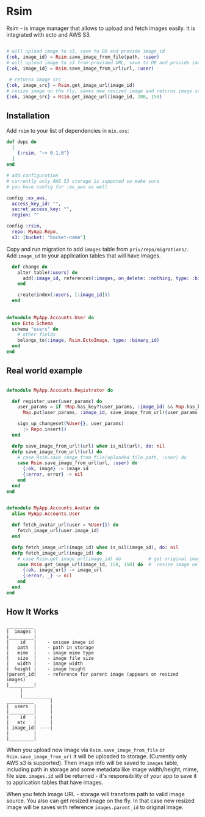 # Rsim

Rsim - is image manager that allows to upload and fetch images easily. It is integrated with ecto and AWS S3.

```elixir

# will upload image to s3, save to DB and provide image_id
{:ok, image_id} = Rsim.save_image_from_file(path, :user)
# will upload image to s3 from provided URL, save to DB and provide image_id
{:ok, image_id} = Rsim.save_image_from_url(url, :user) 
 
 # returns image src
{:ok, image_src} = Rsim.get_image_url(image_id)
# resize image on the fly, saves new resized image and returns image src
{:ok, image_src} = Rsim.get_image_url(image_id, 200, 150)
```


## Installation

Add `rsim` to your list of dependencies in `mix.exs`:

```elixir
def deps do
  [
    {:rsim, "~> 0.1.0"}
  ]
end

# add configuration 
# currently only AWS S3 storage is suppoted so make sure
# you have config for :ex_aws as well  

config :ex_aws,
  access_key_id: "",
  secret_access_key: "",
  region: ""

config :rsim,
  repo: MyApp.Repo,
  s3: [bucket: "bucket-name"]


```

Copy and run migration to add `images` table from `priv/repo/migrations/`. Add `image_id` to your application
tables that will have images. 

```elixir
  def change do
    alter table(:users) do
      add(:image_id, references(:images, on_delete: :nothing, type: :binary_id))
    end

    create(index(:users, [:image_id]))
  end
  
  
defmodule MyApp.Accounts.User do
  use Ecto.Schema
  schema "users" do
    # other fields
    belongs_to(:image, Rsim.EctoImage, type: :binary_id)
  end
end    
```


## Real world example

```elixir

defmodule MyApp.Accounts.Registrator do

  def register_user(user_params) do
    user_params = if !Map.has_key?(user_params, :image_id) && Map.has_key?(user_params, :image_url) do
      Map.put(user_params, :image_id, save_image_from_url!(user_params.image_url))

    sign_up_changeset(%User{}, user_params)
      |> Repo.insert()   
  end  

  defp save_image_from_url!(url) when is_nil(url), do: nil
  defp save_image_from_url!(url) do
    # case Rsim.save_image_from_file(uploaded_file.path, :user) do 
    case Rsim.save_image_from_url(url, :user) do
      {:ok, image} -> image.id
      {:error, error} -> nil
    end
  end
end


defmodule MyApp.Accounts.Avatar do
  alias MyApp.Accounts.User
  
  def fetch_avatar_url(user = %User{}) do
    fetch_image_url(user.image_id)
  end

  defp fetch_image_url(image_id) when is_nil(image_id), do: nil
  defp fetch_image_url(image_id) do
    # case Rsim.get_image_url(image_id) do          # get original image URL    
    case Rsim.get_image_url(image_id, 150, 150) do  #  resize image on the fly and get image_url
      {:ok, image_url} -> image_url
      {:error, _} -> nil
    end
  end
end
```  


## How It Works

```
__________
|  images |
|_________|
|    id   |    - unique image id
|   path  |    - path in storage 
|   mime  |    - image mime type
|   size  |    - image file size
|   width |    - image width
|  height |    - image height
|parent_id|    - reference for parent image (appears on resized images)
|_________|
     |
     |___________    
__________      |
|  users  |     |
|_________|     |
|    id   |     |
|   etc   |     |
| image_id| ----|
|         |
|_________|
```

When you upload new image via `Rsim.save_image_from_file` or `Rsim.save_image_from_url` it will be uploaded to storage.
(Currently only AWS s3 is supported). Then image info will be saved to `images` table, including path in storage and 
some metadata like image width/height, mime, file size. `images.id` will be returned - it's responsibility of your app 
to save it to application tables that have images. 

When you fetch image URL - storage will transform path to valid image source. You also can get resized image on the fly. 
In that case new resized image will be saves with reference `images.parent_id` to original image.  